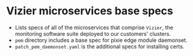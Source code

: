 # Vizier microservices base specs

*   Lists specs of all of the microservices that comprise `Vizier`, the monitoring software suite
    deployed to our customers' clusters.
*   `pem` directory includes a base spec for pixie edge module daemonset.
*   `patch_pem_daemonset.yaml` is the additional specs for installing certs.
